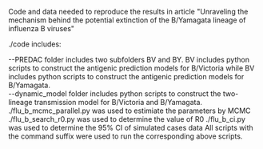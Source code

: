 Code and data needed to reproduce the results in article "Unraveling the mechanism behind the potential extinction of the B/Yamagata lineage of influenza B viruses"

./code includes:

--PREDAC folder includes two subfolders BV and BY. BV includes python scripts to construct the antigenic prediction models for B/Victoria while BV includes python scripts to construct the antigenic prediction models for B/Yamagata.  
--dynamic_model folder includes python scripts to construct the two-lineage transmission model for B/Victoria and B/Yamagata. 
./flu_b_mcmc_parallel.py was used to estimiate the parameters by MCMC
./flu_b_search_r0.py was used to determine the value of R0
./flu_b_ci.py was used to determine the 95% CI of simulated cases data
All scripts with the command suffix were used to run the corresponding above scripts.
